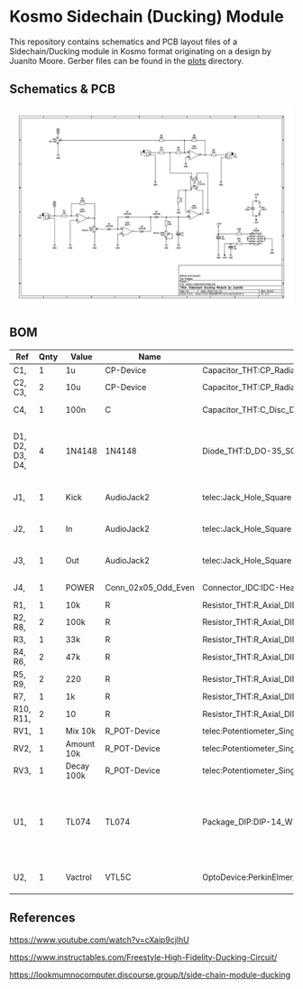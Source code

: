 # Kosmo Sidechain (Ducking) Module

This repository contains schematics and PCB layout files of a Sidechain/Ducking module in Kosmo format originating on a design by Juanito Moore. Gerber files can be found in the [plots](plots/) directory.

## Schematics & PCB

![Kosmo Sidechain Ducking Schematics](kosmo-sidechain.png)

## BOM

|Ref             |Qnty|Value     |Name               |Footprint                                                     |Description                                                                                                                                                                  |
|----------------|----|----------|-------------------|--------------------------------------------------------------|-----------------------------------------------------------------------------------------------------------------------------------------------------------------------------|
|C1,             |1   |1u        |CP-Device          |Capacitor_THT:CP_Radial_D5.0mm_P2.00mm                        |                                                                                                                                                                             |
|C2, C3,         |2   |10u       |CP-Device          |Capacitor_THT:CP_Radial_D5.0mm_P2.00mm                        |                                                                                                                                                                             |
|C4,             |1   |100n      |C                  |Capacitor_THT:C_Disc_D3.8mm_W2.6mm_P2.50mm                    |Unpolarized capacitor                                                                                                                                                        |
|D1, D2, D3, D4, |4   |1N4148    |1N4148             |Diode_THT:D_DO-35_SOD27_P7.62mm_Horizontal                    |100V 0.15A standard switching diode, DO-35                                                                                                                                   |
|J1,             |1   |Kick      |AudioJack2         |telec:Jack_Hole_Square                                        |Audio Jack, 2 Poles (Mono / TS)                                                                                                                                              |
|J2,             |1   |In        |AudioJack2         |telec:Jack_Hole_Square                                        |Audio Jack, 2 Poles (Mono / TS)                                                                                                                                              |
|J3,             |1   |Out       |AudioJack2         |telec:Jack_Hole_Square                                        |Audio Jack, 2 Poles (Mono / TS)                                                                                                                                              |
|J4,             |1   |POWER     |Conn_02x05_Odd_Even|Connector_IDC:IDC-Header_2x05_P2.54mm_Vertical                |10-pin IDC Connector                                                                                                                                                         |
|R1,             |1   |10k       |R                  |Resistor_THT:R_Axial_DIN0207_L6.3mm_D2.5mm_P10.16mm_Horizontal|Resistor                                                                                                                                                                     |
|R2, R8,         |2   |100k      |R                  |Resistor_THT:R_Axial_DIN0207_L6.3mm_D2.5mm_P10.16mm_Horizontal|Resistor                                                                                                                                                                     |
|R3,             |1   |33k       |R                  |Resistor_THT:R_Axial_DIN0207_L6.3mm_D2.5mm_P10.16mm_Horizontal|Resistor                                                                                                                                                                     |
|R4, R6,         |2   |47k       |R                  |Resistor_THT:R_Axial_DIN0207_L6.3mm_D2.5mm_P10.16mm_Horizontal|Resistor                                                                                                                                                                     |
|R5, R9,         |2   |220       |R                  |Resistor_THT:R_Axial_DIN0207_L6.3mm_D2.5mm_P10.16mm_Horizontal|Resistor                                                                                                                                                                     |
|R7,             |1   |1k        |R                  |Resistor_THT:R_Axial_DIN0207_L6.3mm_D2.5mm_P10.16mm_Horizontal|Resistor                                                                                                                                                                     |
|R10, R11,       |2   |10        |R                  |Resistor_THT:R_Axial_DIN0207_L6.3mm_D2.5mm_P10.16mm_Horizontal|Resistor                                                                                                                                                                     |
|RV1,            |1   |Mix 10k   |R_POT-Device       |telec:Potentiometer_Single_Vertical_Hole                      |                                                                                                                                                                             |
|RV2,            |1   |Amount 10k|R_POT-Device       |telec:Potentiometer_Single_Vertical_Hole                      |                                                                                                                                                                             |
|RV3,            |1   |Decay 100k|R_POT-Device       |telec:Potentiometer_Single_Vertical_Hole                      |                                                                                                                                                                             |
|U1,             |1   |TL074     |TL074              |Package_DIP:DIP-14_W7.62mm_Socket_LongPads                    |Quad Low-Noise JFET-Input Operational Amplifiers, DIP-14/SOIC-14                                                                                                             |
|U2,             |1   |Vactrol   |VTL5C              |OptoDevice:PerkinElmer_VTL5C                                  |Low Cost Axial Vactrols                                                                                                                                                      |
## References

https://www.youtube.com/watch?v=cXaip9cjlhU

https://www.instructables.com/Freestyle-High-Fidelity-Ducking-Circuit/

https://lookmumnocomputer.discourse.group/t/side-chain-module-ducking
